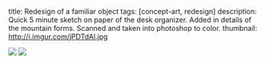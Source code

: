 title: Redesign of a familiar object
tags: [concept-art, redesign]
description: Quick 5 minute sketch on paper of the desk organizer. Added in details of the mountain forms. Scanned and taken into photoshop to color. 
thumbnail: http://i.imgur.com/jPDTdAl.jpg

![](http://i.imgur.com/jPDTdAl.jpg)
![](http://i.imgur.com/g4XTVel.jpg)